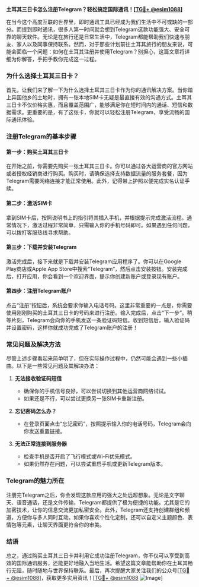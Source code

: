 **土耳其三日卡怎么注册Telegram？轻松搞定国际通讯！[[TG💪+ @esim1088](https://t.me/s/esim1088)]**

在当今这个高度互联的世界里，即时通讯工具已经成为我们生活中不可或缺的一部分。而提到即时通讯，很多人第一时间就会想到Telegram这款功能强大、安全可靠的聊天软件。无论是在旅行还是日常生活中，Telegram都能帮助我们快速与朋友、家人以及同事保持联系。然而，对于那些计划前往土耳其旅行的朋友来说，可能会面临一个问题：如何在土耳其注册并使用Telegram？别担心，这篇文章将详细为你解答，手把手教你完成这一过程。

### 为什么选择土耳其三日卡？

首先，让我们来了解一下为什么选择土耳其三日卡作为你的通讯解决方案。当你踏上异国他乡的土地时，拥有一张本地SIM卡无疑是最直接有效的沟通方式。土耳其三日卡不仅价格实惠，而且覆盖范围广，能够满足你在短时间内的通话、短信和数据需求。更重要的是，有了这张卡，你就可以轻松注册Telegram，享受流畅的国际通讯体验。

### 注册Telegram的基本步骤

#### 第一步：购买土耳其三日卡
在开始之前，你需要先购买一张土耳其三日卡。你可以通过各大运营商的官方网站或者授权经销商进行购买。购买时，请确保选择支持数据流量的服务套餐，因为Telegram需要网络连接才能正常使用。此外，记得带上护照以便完成实名认证手续。

#### 第二步：激活SIM卡
拿到SIM卡后，按照说明书上的指引将其插入手机，并根据提示完成激活流程。通常情况下，激活过程非常简单，只需输入你的手机号码即可。如果遇到任何问题，可以拨打客服热线寻求帮助。

#### 第三步：下载并安装Telegram
激活完成后，接下来就是下载并安装Telegram应用程序了。你可以在Google Play商店或Apple App Store中搜索“Telegram”，然后点击安装按钮。安装完成后，打开应用，你会看到一个欢迎界面，提示你创建新账户或登录现有账户。

#### 第四步：注册Telegram账户
点击“注册”按钮后，系统会要求你输入电话号码。这里非常重要的一点是，你需要使用刚刚购买的土耳其三日卡的号码来进行注册。输入完成后，点击“下一步”。稍等片刻，Telegram会向你的手机发送一条验证码短信。收到短信后，输入验证码并设置密码，这样你就成功完成了Telegram账户的注册！

### 常见问题及解决方法

尽管上述步骤看起来简单明了，但在实际操作过程中，仍然可能会遇到一些小插曲。以下是一些常见问题及其解决办法：

1. **无法接收验证码短信**
   - 确保你的手机信号良好，可以尝试切换到其他运营商网络试试。
   - 如果还是不行，可以尝试更换另一张SIM卡重新注册。

2. **忘记密码怎么办？**
   - 在登录页面点击“忘记密码”，按照提示输入你的电话号码，Telegram会向你发送重置链接。

3. **无法正常连接到服务器**
   - 检查手机是否开启了飞行模式或Wi-Fi优先模式。
   - 如果仍然存在问题，可以尝试重启手机或更新Telegram版本。

### Telegram的魅力所在

注册完Telegram之后，你会发现这款应用的强大之处远超想象。无论是文字聊天、语音通话，还是文件传输，Telegram都提供了极为便捷的功能。尤其是它的加密技术，让你的信息交流更加私密安全。此外，Telegram还支持创建群组和频道，方便你与多人同时互动。如果你喜欢个性化定制，还可以自定义主题颜色、表情包等元素，让聊天界面更符合你的审美。

### 结语

总之，通过购买土耳其三日卡并利用它成功注册Telegram，你不仅可以享受到高效的国际通讯服务，还能更好地融入当地生活。希望这篇文章能帮助你在土耳其畅行无阻，随时随地与世界保持联系。最后，再次提醒大家关注我们的公众号[[TG💪+ @esim1088](https://t.me/s/esim1088)]，获取更多实用资讯！[[TG💪+ @esim1088](https://t.me/s/esim1088) ![Image](https://i.postimg.cc/4NQfJmqS/Snipaste-2025-05-13-00-14-12.png)]